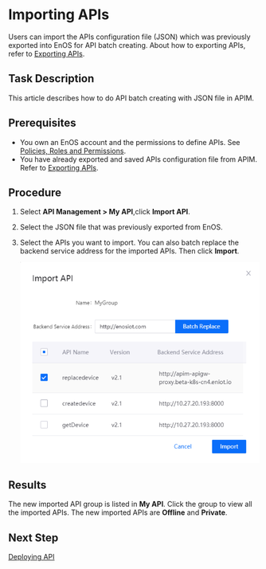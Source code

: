 # Importing APIs

Users can import the APIs configuration file (JSON) which was previously exported into EnOS for API batch creating. About how to exporting APIs, refer to [Exporting APIs](exporting_api).


## Task Description

This article describes how to do API batch creating with JSON file in APIM.

## Prerequisites

- You own an EnOS account and the permissions to define APIs. See [Policies, Roles and Permissions](/docs/iam/en/2.0.9/access_policy).
- You have already exported and saved APIs configuration file from APIM. Refer to [Exporting APIs](exporting_api).


## Procedure

1. Select **API Management > My API**,click **Import API**.

2. Select the JSON file that was previously exported from EnOS.

3. Select the APIs you want to import. You can also batch replace the backend service address for the imported APIs. Then click **Import**.

   ![](media/imp_choose.png)



## Results


The new imported API group is listed in **My API**. Click the group to view all the imported APIs. The new imported APIs are **Offline** and **Private**.




## Next Step

[Deploying API](deploying_api)